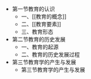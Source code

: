 - 第一节教育的认识
	- 一、[[教育的概念]]
	- 二、[[教育要素]]
	- 三、教育形态
- 第二节教育的历史发展
	- 一、教育的起源
	- 二、教育的历史发展过程
- 第三节教育学的产生与发展
	- 第三节教育学的产生与发展